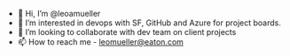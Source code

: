 - 👋 Hi, I’m @leoamueller
- 👀 I’m interested in devops with SF, GitHub and Azure for project boards.
- 💞️ I’m looking to collaborate with dev team on client projects
- 📫 How to reach me - leomueller@eaton.com

<!---
leoamueller/leoamueller is a ✨ special ✨ repository because its `README.md` (this file) appears on your GitHub profile.
You can click the Preview link to take a look at your changes.
--->
